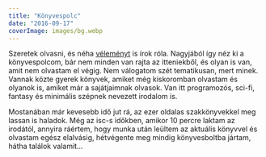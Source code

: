 ```yaml
---
title: "Könyvespolc"
date: "2016-09-17"
coverImage: images/bg.webp
---
```


Szeretek olvasni, és néha [véleményt](https://csokavar.hu/blog/tag/konyv/) is írok róla. Nagyjából így néz ki a könyvespolcom, bár nem minden van rajta az itteniekből, és olyan is van, amit nem olvastam el végig. Nem válogatom szét tematikusan, mert minek. Vannak közte gyerek könyvek, amiket még kiskoromban olvastam és olyanok is, amiket már a sajátjaimnak olvasok. Van itt programozós, sci-fi, fantasy és minimális szépnek nevezett irodalom is.

Mostanában már kevesebb idő jut rá, az ezer oldalas szakkönyvekkel meg lassan is haladok. Még az isc-s időkben, amikor 10 percre laktam az irodától, annyira ráértem, hogy munka után leültem az aktuális könyvvel és olvastam egész elalvásig, hétvégente meg mindig könyvesboltba jártam, hátha találok valamit…

<script type="module" src="https://bookshelf.csokavar.hu/bookshelf.js"></script>
<my-bookshelf src="https://bookshelf.csokavar.hu/books.json"/>
